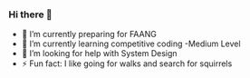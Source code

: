 ### Hi there 👋
- 🔭 I’m currently preparing for FAANG
- 🌱 I’m currently learning competitive coding -Medium Level
- 🤔 I’m looking for help with System Design
- ⚡ Fun fact: I like going for walks and search for squirrels

<!--
**yaminikosaraju/yaminikosaraju** is a ✨ _special_ ✨ repository because its `README.md` (this file) appears on your GitHub profile.

Here are some ideas to get you started:

- 🔭 I’m currently working on ...
- 🌱 I’m currently learning ...
- 👯 I’m looking to collaborate on ...
- 🤔 I’m looking for help with ...
- 💬 Ask me about ...
- 📫 How to reach me: ...
- 😄 Pronouns: ...
⚡ Fun fact: ...
-->
